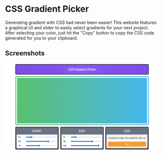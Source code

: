 # CSS Gradient Picker

Generating gradient with CSS had never been easier! This website features a graphical UI and slider to easily select gradients for your next project. After selecting your color, just hit the "Copy" button to copy the CSS code generated for you to your clipboard.

## Screenshots

![CSS Gradient Picker Screenshot](./src/Screenshots/2021%2003%2017%20screenshot.png)
